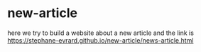 # new-article
here we try to build a website about a new article and the link is https://stephane-evrard.github.io/new-article/news-article.html
